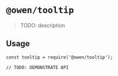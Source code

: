 # `@owen/tooltip`

> TODO: description

## Usage

```
const tooltip = require('@owen/tooltip');

// TODO: DEMONSTRATE API
```
